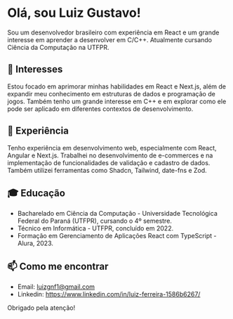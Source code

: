 # Olá, sou Luiz Gustavo!
Sou um desenvolvedor brasileiro com experiência em React e um grande interesse em aprender a desenvolver em C/C++. 
Atualmente cursando Ciência da Computação na UTFPR.

## 👀 Interesses
Estou focado em aprimorar minhas habilidades em React e Next.js, além de expandir meu conhecimento em estruturas de dados e programação de jogos. Também tenho um grande interesse em C++ e em explorar como ele pode ser aplicado em diferentes contextos de desenvolvimento.

## 💼 Experiência
Tenho experiência em desenvolvimento web, especialmente com React, Angular e Next.js. Trabalhei no desenvolvimento de e-commerces e na implementação de funcionalidades de validação e cadastro de dados. Também utilizei ferramentas como Shadcn, Tailwind, date-fns e Zod.

## 🎓 Educação
- Bacharelado em Ciência da Computação - Universidade Tecnológica Federal do Paraná (UTFPR), cursando o 4º semestre.
- Técnico em Informática - UTFPR, concluído em 2022.
- Formação em Gerenciamento de Aplicações React com TypeScript - Alura, 2023.

## 📫 Como me encontrar
- Email: luizgnf1@gmail.com
- Linkedin: https://www.linkedin.com/in/luiz-ferreira-1586b6267/

Obrigado pela atenção!
